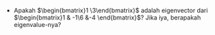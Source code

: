 - Apakah $\begin{bmatrix}1 \3\end{bmatrix}$ adalah eigenvector dari $\begin{bmatrix}1 & -1\6 &-4 \end{bmatrix}$? Jika iya, berapakah eigenvalue-nya?